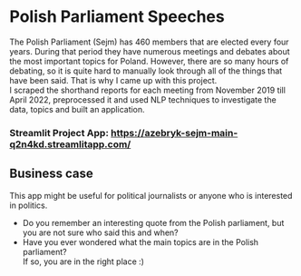 # Polish Parliament Speeches


The Polish Parliament (Sejm) has 460 members that are elected every four years. During that period they have numerous meetings and debates about the most important topics for Poland. However, there are so many hours of debating, so it is quite hard to manually look through all of the things that have been said. That is why I came up with this project.\
I scraped the shorthand reports for each meeting from November 2019 till April 2022, preprocessed it and used NLP techniques to investigate the data, topics and built an application.

### Streamlit Project App: https://azebryk-sejm-main-q2n4kd.streamlitapp.com/



## Business case
This app might be useful for political journalists or anyone who is interested in politics.
- Do you remember an interesting quote from the Polish parliament, but you are not sure who said this and when?
- Have you ever wondered what the main topics are in the Polish parliament?\
If so, you are in the right place :)


